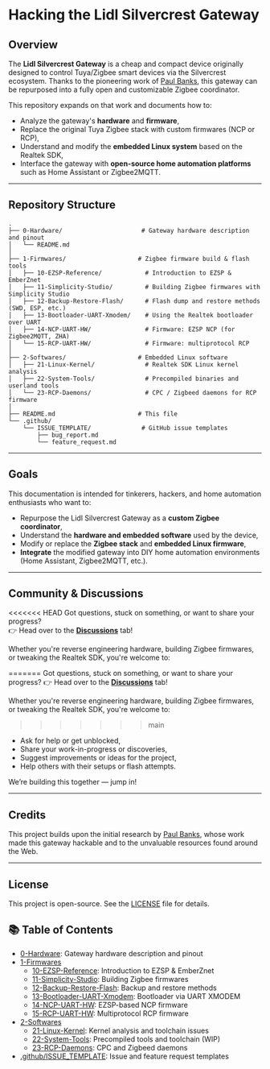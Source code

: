 # Hacking the Lidl Silvercrest Gateway

## Overview

The **Lidl Silvercrest Gateway** is a cheap and compact device originally
designed to control Tuya/Zigbee smart devices via the Silvercrest
ecosystem. Thanks to the pioneering work of
[Paul Banks](https://paulbanks.org/projects/lidl-zigbee/#overview), this
gateway can be repurposed into a fully open and customizable Zigbee
coordinator.

This repository expands on that work and documents how to:

- Analyze the gateway's **hardware** and **firmware**,
- Replace the original Tuya Zigbee stack with custom firmwares (NCP or
  RCP),
- Understand and modify the **embedded Linux system** based on the Realtek
  SDK,
- Interface the gateway with **open-source home automation platforms** such
  as Home Assistant or Zigbee2MQTT.

______________________________________________________________________

## Repository Structure

```text
.
├── 0-Hardware/                      # Gateway hardware description and pinout
│   └── README.md
│
├── 1-Firmwares/                    # Zigbee firmware build & flash tools
│   ├── 10-EZSP-Reference/            # Introduction to EZSP & EmberZnet
│   ├── 11-Simplicity-Studio/         # Building Zigbee firmwares with Simplicity Studio
│   ├── 12-Backup-Restore-Flash/      # Flash dump and restore methods (SWD, ESP, etc.)
│   ├── 13-Bootloader-UART-Xmodem/    # Using the Realtek bootloader over UART
│   ├── 14-NCP-UART-HW/               # Firmware: EZSP NCP (for Zigbee2MQTT, ZHA)
│   └── 15-RCP-UART-HW/               # Firmware: multiprotocol RCP
│
├── 2-Softwares/                    # Embedded Linux software
│   ├── 21-Linux-Kernel/              # Realtek SDK Linux kernel analysis
│   ├── 22-System-Tools/              # Precompiled binaries and userland tools
│   └── 23-RCP-Daemons/               # CPC / Zigbeed daemons for RCP firmware
│
├── README.md                       # This file
└── .github/
    └── ISSUE_TEMPLATE/              # GitHub issue templates
        ├── bug_report.md
        └── feature_request.md
```

______________________________________________________________________

## Goals

This documentation is intended for tinkerers, hackers, and home automation
enthusiasts who want to:

- Repurpose the Lidl Silvercrest Gateway as a **custom Zigbee
  coordinator**,
- Understand the **hardware and embedded software** used by the device,
- Modify or replace the **Zigbee stack** and **embedded Linux firmware**,
- **Integrate** the modified gateway into DIY home automation environments
  (Home Assistant, Zigbee2MQTT, etc.).

______________________________________________________________________

## Community & Discussions

<<<<<<< HEAD
Got questions, stuck on something, or want to share your progress?\
👉 Head over to the [**Discussions**](../../discussions) tab!

Whether you're reverse engineering hardware, building Zigbee firmwares, or
tweaking the Realtek SDK, you're welcome to:

=======
Got questions, stuck on something, or want to share your progress? 👉 Head
over to the [**Discussions**](../../discussions) tab!

Whether you're reverse engineering hardware, building Zigbee firmwares, or
tweaking the Realtek SDK, you're welcome to:

>>>>>>> main
- Ask for help or get unblocked,
- Share your work-in-progress or discoveries,
- Suggest improvements or ideas for the project,
- Help others with their setups or flash attempts.

We’re building this together — jump in!

______________________________________________________________________

## Credits

This project builds upon the initial research by
[Paul Banks](https://paulbanks.org/projects/lidl-zigbee/), whose work made
this gateway hackable and to the unvaluable resources found around the Web.

______________________________________________________________________

## License

This project is open-source. See the [LICENSE](./LICENSE) file for details.

## 📚 Table of Contents

- [0-Hardware](./0-Hardware/README.md): Gateway hardware description and
  pinout
- [1-Firmwares](./1-Firmwares)
  - [10-EZSP-Reference](./1-Firmwares/10-EZSP-Reference/README.md):
    Introduction to EZSP & EmberZnet
  - [11-Simplicity-Studio](./1-Firmwares/11-Simplicity-Studio/README.md):
    Building Zigbee firmwares
  - [12-Backup-Restore-Flash](./1-Firmwares/12-Backup-Restore-Flash/README.md):
    Backup and restore methods
  - [13-Bootloader-UART-Xmodem](./1-Firmwares/13-Bootloader-UART-Xmodem/README.md):
    Bootloader via UART XMODEM
  - [14-NCP-UART-HW](./1-Firmwares/14-NCP-UART-HW/README.md): EZSP-based
    NCP firmware
  - [15-RCP-UART-HW](./1-Firmwares/15-RCP-UART-HW/README.md): Multiprotocol
    RCP firmware
- [2-Softwares](./2-Softwares)
  - [21-Linux-Kernel](./2-Softwares/21-Linux-Kernel/README.md): Kernel
    analysis and toolchain issues
  - [22-System-Tools](./2-Softwares/22-System-Tools/README.md): Precompiled
    tools and toolchain (WIP)
  - [23-RCP-Daemons](./2-Softwares/23-RCP-Daemons/README.md): CPC and
    Zigbeed daemons
- [.github/ISSUE_TEMPLATE](./.github/ISSUE_TEMPLATE): Issue and feature
  request templates

